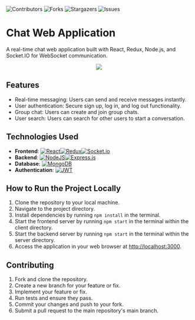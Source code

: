 ![Contributors][contributors-shield]
![Forks][forks-shield]
![Stargazers][stars-shield]
![Issues][issues-shield]

# Chat Web Application

A real-time chat web application built with React, Redux, Node.js, and Socket.IO for WebSocket communication.

<div align="center">
  <a href="https://social-media-mern-webapp.netlify.app/"><img src="https://github.com/SinghAstra/Chat-WebApp/blob/main/images/chat.png"/></a>
</div>

## Features

- Real-time messaging: Users can send and receive messages instantly.
- User authentication: Secure sign up, log in, and log out functionality.
- Group chat: Users can create and join group chats.
- User search: Users can search for other users to start a conversation.

## Technologies Used

- **Frontend**: [![React][React.js]][React-url][![Redux][Redux]][Redux-url][![Socket.io][Socket.io]][Socket.io-url]
- **Backend**: [![NodeJS][NodeJS]][NodeJS-url][![Express.js][ExpressJS]][ExpressJS-url]
- **Database**: [![MongoDB][MongoDB]][MongoDB-url]
- **Authentication**: [![JWT][JWT]][JWT-url]

## How to Run the Project Locally

1. Clone the repository to your local machine.
2. Navigate to the project directory.
3. Install dependencies by running `npm install` in the terminal.
4. Start the frontend server by running `npm start` in the terminal within the client directory.
5. Start the backend server by running `npm start` in the terminal within the server directory.
6. Access the application in your web browser at [http://localhost:3000](http://localhost:3000).

## Contributing

1. Fork and clone the repository.
2. Create a new branch for your feature or fix.
3. Implement your feature or fix.
4. Run tests and ensure they pass.
5. Commit your changes and push to your fork.
6. Submit a pull request to the main repository's main branch.

<!-- MARKDOWN LINKS & IMAGES -->
<!-- https://www.markdownguide.org/basic-syntax/#reference-style-links -->

[contributors-shield]: https://img.shields.io/github/contributors/SinghAstra/Chat-WebApp.svg?style=for-the-badge
[contributors-url]: https://github.com/SinghAstra/Chat-WebApp/graphs/contributors
[forks-shield]: https://img.shields.io/github/forks/SinghAstra/Chat-WebApp.svg?style=for-the-badge
[forks-url]: https://github.com/SinghAstra/Chat-WebApp/network/members
[stars-shield]: https://img.shields.io/github/stars/SinghAstra/Chat-WebApp.svg?style=for-the-badge
[stars-url]: https://github.com/SinghAstra/Chat-WebApp/stargazers
[issues-shield]: https://img.shields.io/github/issues/SinghAstra/Chat-WebApp.svg?style=for-the-badge
[issues-url]: https://github.com/SinghAstra/Chat-WebApp/issues
[React.js]: https://img.shields.io/badge/React-20232A?style=for-the-badge&logo=react&logoColor=61DAFB
[React-url]: https://reactjs.org/
[Redux]: https://img.shields.io/badge/redux-%23593d88.svg?style=for-the-badge&logo=redux&logoColor=white
[Redux-url]: https://redux.js.org/
[NodeJS]: https://img.shields.io/badge/node.js-6DA55F?style=for-the-badge&logo=node.js&logoColor=white
[NodeJS-url]: https://nodejs.org/en
[ExpressJS]: https://img.shields.io/badge/express.js-%23404d59.svg?style=for-the-badge&logo=express&logoColor=%2361DAFB
[ExpressJS-url]: https://expressjs.com/
[MongoDB]: https://img.shields.io/badge/MongoDB-%234ea94b.svg?style=for-the-badge&logo=mongodb&logoColor=white
[MongoDB-url]: https://www.mongodb.com/
[JWT]: https://img.shields.io/badge/JWT-black?style=for-the-badge&logo=JSON%20web%20tokens
[JWT-url]: https://jwt.io/
[Socket.io]: https://img.shields.io/badge/Socket.io-black?style=for-the-badge&logo=socket.io&badgeColor=010101
[Socket.io-url]: https://socket.io/
